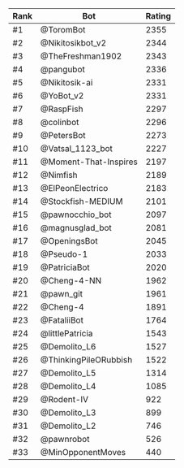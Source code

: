 Rank|Bot|Rating
---|---|---
#1|@ToromBot|2355
#2|@Nikitosikbot_v2|2344
#3|@TheFreshman1902|2343
#4|@pangubot|2336
#5|@Nikitosik-ai|2331
#6|@YoBot_v2|2331
#7|@RaspFish|2297
#8|@colinbot|2296
#9|@PetersBot|2273
#10|@Vatsal_1123_bot|2227
#11|@Moment-That-Inspires|2197
#12|@Nimfish|2189
#13|@ElPeonElectrico|2183
#14|@Stockfish-MEDIUM|2101
#15|@pawnocchio_bot|2097
#16|@magnusglad_bot|2081
#17|@OpeningsBot|2045
#18|@Pseudo-1|2033
#19|@PatriciaBot|2020
#20|@Cheng-4-NN|1962
#21|@pawn_git|1961
#22|@Cheng-4|1891
#23|@FataliiBot|1764
#24|@littlePatricia|1543
#25|@Demolito_L6|1527
#26|@ThinkingPileORubbish|1522
#27|@Demolito_L5|1314
#28|@Demolito_L4|1085
#29|@Rodent-IV|922
#30|@Demolito_L3|899
#31|@Demolito_L2|746
#32|@pawnrobot|526
#33|@MinOpponentMoves|440
